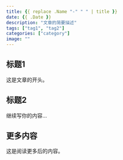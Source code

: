 ```yaml
---
title: {{ replace .Name "-" " " | title }}
date: {{ .Date }}
description: "文章的简要描述"
tags: ["tag1", "tag2"]
categories: ["category"]
image: ""
---
```


## 标题1

这是文章的开头。

## 标题2

继续写你的内容...

<!-- more -->

## 更多内容

这是阅读更多后的内容。
